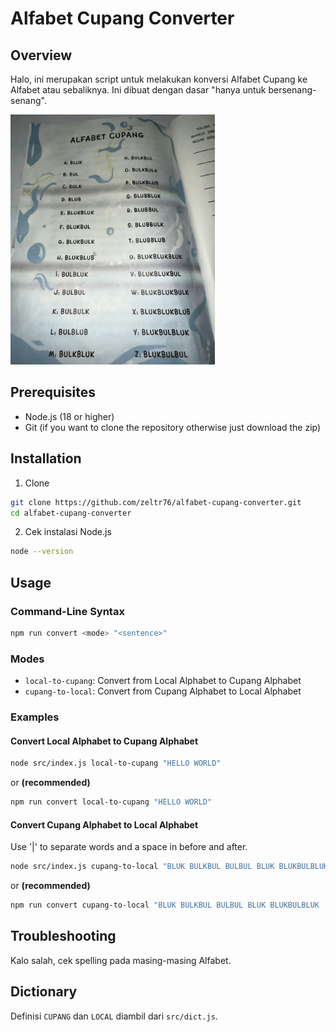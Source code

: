 # Alfabet Cupang Converter

## Overview

Halo, ini merupakan script untuk melakukan konversi Alfabet Cupang ke Alfabet atau sebaliknya. Ini dibuat dengan dasar "hanya untuk bersenang-senang".

<img src="./img/alfabet_cupang.jpg" alt="Alfabet Cupang" style="height: 400px;">

## Prerequisites

- Node.js (18 or higher)
- Git (if you want to clone the repository otherwise just download the zip)

## Installation

1. Clone

```bash
git clone https://github.com/zeltr76/alfabet-cupang-converter.git
cd alfabet-cupang-converter
```

2. Cek instalasi Node.js

```bash
node --version
```

## Usage

### Command-Line Syntax

```bash
npm run convert <mode> "<sentence>"
```

### Modes

- `local-to-cupang`: Convert from Local Alphabet to Cupang Alphabet
- `cupang-to-local`: Convert from Cupang Alphabet to Local Alphabet

### Examples

#### Convert Local Alphabet to Cupang Alphabet

```bash
node src/index.js local-to-cupang "HELLO WORLD"
```

or **(recommended)**

```bash
npm run convert local-to-cupang "HELLO WORLD"
```

#### Convert Cupang Alphabet to Local Alphabet

Use '|' to separate words and a space in before and after.

```bash
node src/index.js cupang-to-local "BLUK BULKBUL BULBUL BLUK BLUKBULBLUK | BULKBLUK BLUK BUL BLUK BLUBBUL"
```

or **(recommended)**

```bash
npm run convert cupang-to-local "BLUK BULKBUL BULBUL BLUK BLUKBULBLUK | BULKBLUK BLUK BUL BLUK BLUBBUL"
```

## Troubleshooting

Kalo salah, cek spelling pada masing-masing Alfabet.

## Dictionary

Definisi `CUPANG` dan `LOCAL` diambil dari `src/dict.js`.

